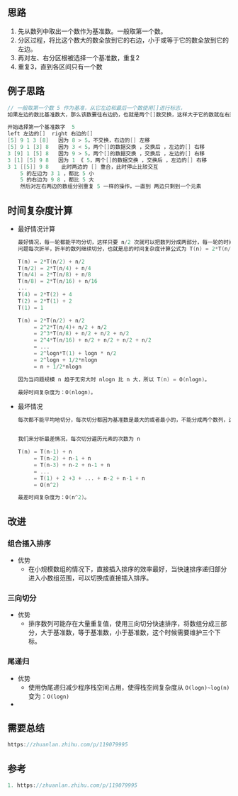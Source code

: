 ## 思路

1.  先从数列中取出一个数作为基准数。一般取第一个数。
2.  分区过程，将比这个数大的数全放到它的右边，小于或等于它的数全放到它的左边。
3.  再对左、右分区根被选择一个基准数，重复2
4.  重复3，直到各区间只有一个数

## 例子思路

```go
// 一般取第一个数 5 作为基准，从它左边和最后一个数使用[]进行标志，
如果左边的数比基准数大，那么该数要往右边扔，也就是两个[]数交换，这样大于它的数就在右边

开始选择第一个基准数字  5
left 左边的[]	right 右边的[]
[5] 9 1 3 [8]	因为 8 > 5，不交换，右边的[] 左移
[5] 9 1 [3] 8	因为 3 < 5，两个[]的数据交换 ，交换后 ，左边的[] 右移
3 [9] 1 [5] 8	因为 9 > 5，两个[]的数据交换 ，交换后 ，左边的[] 右移
3 [1] [5] 9 8	因为 1 《 5，两个[]的数据交换 ，交换后 ，左边的[] 右移
3 1 [[5]] 9 8    此时两边的 [] 重合，此时停止比较交互
	5 的左边为 3 1 ，都比 5 小
	5 的右边为 9 8 ，都比 5 大
	然后对左右两边的数组分别重复 5 一样的操作，一直到 两边只剩到一个元素
```



## 时间复杂度计算

*   最好情况计算

    ```go
    最好情况，每一轮都能平均分切，这样只要 n/2 次就可以把数列分成两部分，每一轮的时间复杂度都是 O(n)
    问题每次折半，折半的数列继续切分，也就是总的时间复杂度计算公式为 T(n) = 2*T(n/2) + O(n)
    
    T(n) = 2*T(n/2) + n/2
    T(n/2) = 2*T(n/4) + n/4
    T(n/4) = 2*T(n/8) + n/8
    T(n/8) = 2*T(n/16) + n/16
    ...
    T(4) = 2*T(2) + 4
    T(2) = 2*T(1) + 2
    T(1) = 1
    
    T(n) = 2*T(n/2) + n/2
         = 2^2*T(n/4)+ n/2 + n/2
         = 2^3*T(n/8) + n/2 + n/2 + n/2
         = 2^4*T(n/16) + n/2 + n/2 + n/2 + n/2
         = ...
         = 2^logn*T(1) + logn * n/2
         = 2^logn + 1/2*nlogn
         = n + 1/2*nlogn
    
    因为当问题规模 n 趋于无穷大时 nlogn 比 n 大，所以 T(n) = O(nlogn)。
    
    最好时间复杂度为：O(nlogn)。
    ```

*   最坏情况

    ```go
    每次都不能平均地切分，每次切分都因为基准数是最大的或者最小的，不能分成两个数列，这样时间复杂度变为了 T(n) = T(n-1) + O(n)，按照主定理计算可以知道时间复杂度为：O(n^2)
    
    
    我们来分析最差情况，每次切分遍历元素的次数为 n
    
    T(n) = T(n-1) + n
         = T(n-2) + n-1 + n
         = T(n-3) + n-2 + n-1 + n
         = ...
         = T(1) + 2 +3 + ... + n-2 + n-1 + n
         = O(n^2)
    
    最差时间复杂度为：O(n^2)。
    ```


## 改进

### 组合插入排序

*   优势
    *   在小规模数组的情况下，直接插入排序的效率最好，当快速排序递归部分进入小数组范围，可以切换成直接插入排序。

### 三向切分

*   优势
    *   排序数列可能存在大量重复值，使用三向切分快速排序，将数组分成三部分，大于基准数，等于基准数，小于基准数，这个时候需要维护三个下标。

### 尾递归

*   优势
    *   使用伪尾递归减少程序栈空间占用，使得栈空间复杂度从 `O(logn)~log(n)` 变为：`O(logn)`
*   





## 需要总结

```go
https://zhuanlan.zhihu.com/p/119079995
```





## 参考

```go
1. https://zhuanlan.zhihu.com/p/119079995
```

































































































































































